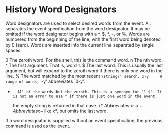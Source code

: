 # History Word Designators

Word designators are used to select desired words from the event. A : separates the event specification from the word designator. It may be omitted if
the word designator begins with a ^, $, *, -, or %. Words are numbered from the beginning of the line, with the first word being denoted by 0 (zero).
Words are inserted into the current line separated by single spaces.

0 	The zeroth word. For the shell, this is the command word.
n   	The nth word.
^   	The first argument. That is, word 1.
$   	The last word. This is usually the last argument, but will expand to the zeroth word if there is only one word in the line.
%   	The word matched by the most recent `?string?' search.
x-y  	A range of words; `-y' abbreviates `0-y'.
*   	All of the words but the zeroth. This is a synonym for `1-$'. It is not an error to use * if there is just one word in the event; 
	the empty string is returned in that case.
x*   	Abbreviates x-$.
x-   	Abbreviates x-$ like x*, but omits the last word.

If a word designator is supplied without an event specification, the previous command is used as the event.
